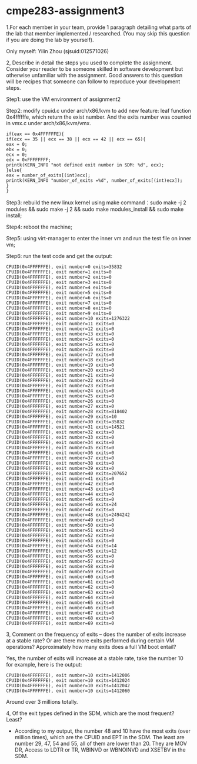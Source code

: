 # cmpe283-assignment3
1.For each member in your team, provide 1 paragraph detailing what parts of the lab that member implemented / researched. (You may skip this question if you are doing the lab by yourself). 

Only myself: Yilin Zhou (sjsuid:012571026)

2, Describe in detail the steps you used to complete the assignment. Consider your reader to be someone skilled in software development but otherwise unfamiliar with the assignment. Good answers to this question will be recipes that someone can follow to reproduce your development steps. 

Step1: use the VM environment of assignment2

Step2: modify cpuid.c under arch/x86/kvm to add new feature: leaf function 0x4ffffffe, which return the exist number. And the exits number was counted in vmx.c under arch/x86/kvm/vmx.

```
if(eax == 0x4FFFFFFE){
if(ecx == 35 || ecx == 38 || ecx == 42 || ecx == 65){
eax = 0; 
ebx = 0; 
ecx = 0; 
edx = 0xFFFFFFFF;
printk(KERN_INFO "not defined exit number in SDM: %d", ecx);
}else{
eax = number_of_exits[(int)ecx];
printk(KERN_INFO "number_of_exits =%d", number_of_exits[(int)ecx]);
}
}
```

Step3: rebuild the new linux kernel using make command：sudo make -j 2 modules && sudo make -j 2 && sudo make modules_install && sudo make install;

Step4: reboot the machine;

Step5: using virt-manager to enter the inner vm and run the test file on inner vm;

Step6: run the test code and get the output:

```
CPUID(0x4FFFFFFE), exit number=0 exits=35832
CPUID(0x4FFFFFFE), exit number=1 exits=0
CPUID(0x4FFFFFFE), exit number=2 exits=0
CPUID(0x4FFFFFFE), exit number=3 exits=0
CPUID(0x4FFFFFFE), exit number=4 exits=0
CPUID(0x4FFFFFFE), exit number=5 exits=0
CPUID(0x4FFFFFFE), exit number=6 exits=0
CPUID(0x4FFFFFFE), exit number=7 exits=0
CPUID(0x4FFFFFFE), exit number=8 exits=0
CPUID(0x4FFFFFFE), exit number=9 exits=0
CPUID(0x4FFFFFFE), exit number=10 exits=1276322
CPUID(0x4FFFFFFE), exit number=11 exits=0
CPUID(0x4FFFFFFE), exit number=12 exits=0
CPUID(0x4FFFFFFE), exit number=13 exits=0
CPUID(0x4FFFFFFE), exit number=14 exits=0
CPUID(0x4FFFFFFE), exit number=15 exits=0
CPUID(0x4FFFFFFE), exit number=16 exits=0
CPUID(0x4FFFFFFE), exit number=17 exits=0
CPUID(0x4FFFFFFE), exit number=18 exits=0
CPUID(0x4FFFFFFE), exit number=19 exits=0
CPUID(0x4FFFFFFE), exit number=20 exits=0
CPUID(0x4FFFFFFE), exit number=21 exits=0
CPUID(0x4FFFFFFE), exit number=22 exits=0
CPUID(0x4FFFFFFE), exit number=23 exits=0
CPUID(0x4FFFFFFE), exit number=24 exits=0
CPUID(0x4FFFFFFE), exit number=25 exits=0
CPUID(0x4FFFFFFE), exit number=26 exits=0
CPUID(0x4FFFFFFE), exit number=27 exits=0
CPUID(0x4FFFFFFE), exit number=28 exits=818402
CPUID(0x4FFFFFFE), exit number=29 exits=10
CPUID(0x4FFFFFFE), exit number=30 exits=35832
CPUID(0x4FFFFFFE), exit number=31 exits=14521
CPUID(0x4FFFFFFE), exit number=32 exits=0
CPUID(0x4FFFFFFE), exit number=33 exits=0
CPUID(0x4FFFFFFE), exit number=34 exits=0
CPUID(0x4FFFFFFE), exit number=35 exits=0
CPUID(0x4FFFFFFE), exit number=36 exits=0
CPUID(0x4FFFFFFE), exit number=37 exits=0
CPUID(0x4FFFFFFE), exit number=38 exits=0
CPUID(0x4FFFFFFE), exit number=39 exits=0
CPUID(0x4FFFFFFE), exit number=40 exits=207652
CPUID(0x4FFFFFFE), exit number=41 exits=0
CPUID(0x4FFFFFFE), exit number=42 exits=0
CPUID(0x4FFFFFFE), exit number=43 exits=0
CPUID(0x4FFFFFFE), exit number=44 exits=0
CPUID(0x4FFFFFFE), exit number=45 exits=0
CPUID(0x4FFFFFFE), exit number=46 exits=24
CPUID(0x4FFFFFFE), exit number=47 exits=8
CPUID(0x4FFFFFFE), exit number=48 exits=2494242
CPUID(0x4FFFFFFE), exit number=49 exits=0
CPUID(0x4FFFFFFE), exit number=50 exits=0
CPUID(0x4FFFFFFE), exit number=51 exits=0
CPUID(0x4FFFFFFE), exit number=52 exits=0
CPUID(0x4FFFFFFE), exit number=53 exits=0
CPUID(0x4FFFFFFE), exit number=54 exits=14
CPUID(0x4FFFFFFE), exit number=55 exits=12
CPUID(0x4FFFFFFE), exit number=56 exits=0
CPUID(0x4FFFFFFE), exit number=57 exits=0
CPUID(0x4FFFFFFE), exit number=58 exits=0
CPUID(0x4FFFFFFE), exit number=59 exits=0
CPUID(0x4FFFFFFE), exit number=60 exits=0
CPUID(0x4FFFFFFE), exit number=61 exits=0
CPUID(0x4FFFFFFE), exit number=62 exits=0
CPUID(0x4FFFFFFE), exit number=63 exits=0
CPUID(0x4FFFFFFE), exit number=64 exits=0
CPUID(0x4FFFFFFE), exit number=65 exits=0
CPUID(0x4FFFFFFE), exit number=66 exits=0
CPUID(0x4FFFFFFE), exit number=67 exits=0
CPUID(0x4FFFFFFE), exit number=68 exits=0
CPUID(0x4FFFFFFE), exit number=69 exits=0
```


3, Comment on the frequency of exits – does the number of exits increase at a stable rate? Or are there more exits performed during certain VM operations? Approximately how many exits does a full VM boot entail?

Yes, the number of exits will increase at a stable rate, take the number 10 for example, here is the output:

```
CPUID(0x4FFFFFFE), exit number=10 exits=1412006
CPUID(0x4FFFFFFE), exit number=10 exits=1412024
CPUID(0x4FFFFFFE), exit number=10 exits=1412042
CPUID(0x4FFFFFFE), exit number=10 exits=1412060
```
Around over 3 millions totally.

4, Of the exit types defined in the SDM, which are the most frequent? Least? 

 - According to my output, the number 48 and 10 have the most exits (over million times), which are the CPUID and EPT in the SDM. The least are number 29, 47, 54 and 55, all of them are lower than 20. They are MOV DR, Access to LDTR or TR, WBINVD or WBNOINVD and XSETBV in the SDM.
